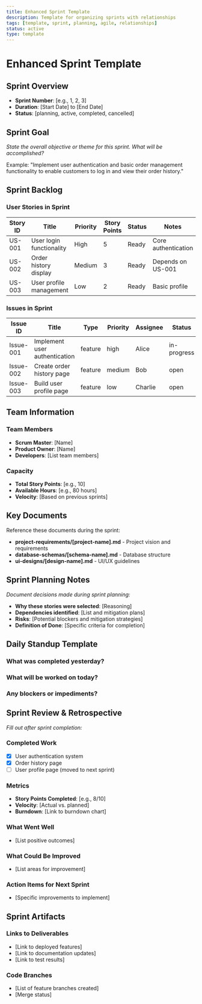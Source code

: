 ```yaml
---
title: Enhanced Sprint Template
description: Template for organizing sprints with relationships
tags: [template, sprint, planning, agile, relationships]
status: active
type: template
---
```


# Enhanced Sprint Template

## Sprint Overview

- **Sprint Number**: [e.g., 1, 2, 3]
- **Duration**: [Start Date] to [End Date]
- **Status**: [planning, active, completed, cancelled]

## Sprint Goal

_State the overall objective or theme for this sprint. What will be accomplished?_

Example: "Implement user authentication and basic order management functionality to enable customers to log in and view their order history."

## Sprint Backlog

### User Stories in Sprint

| Story ID | Title | Priority | Story Points | Status | Notes |
|----------|-------|----------|--------------|--------|-------|
| US-001 | User login functionality | High | 5 | Ready | Core authentication |
| US-002 | Order history display | Medium | 3 | Ready | Depends on US-001 |
| US-003 | User profile management | Low | 2 | Ready | Basic profile |

### Issues in Sprint

| Issue ID | Title | Type | Priority | Assignee | Status | Dependencies | User Stories |
|----------|-------|------|----------|----------|--------|--------------|--------------|
| Issue-001 | Implement user authentication | feature | high | Alice | in-progress | - | US-001 |
| Issue-002 | Create order history page | feature | medium | Bob | open | Issue-001 | US-002 |
| Issue-003 | Build user profile page | feature | low | Charlie | open | Issue-001 | US-003 |

## Team Information

### Team Members
- **Scrum Master**: [Name]
- **Product Owner**: [Name]
- **Developers**: [List team members]

### Capacity
- **Total Story Points**: [e.g., 10]
- **Available Hours**: [e.g., 80 hours]
- **Velocity**: [Based on previous sprints]

## Key Documents

Reference these documents during the sprint:
- **project-requirements/[project-name].md** - Project vision and requirements
- **database-schemas/[schema-name].md** - Database structure
- **ui-designs/[design-name].md** - UI/UX guidelines

## Sprint Planning Notes

_Document decisions made during sprint planning:_

- **Why these stories were selected**: [Reasoning]
- **Dependencies identified**: [List and mitigation plans]
- **Risks**: [Potential blockers and mitigation strategies]
- **Definition of Done**: [Specific criteria for completion]

## Daily Standup Template

### What was completed yesterday?
### What will be worked on today?
### Any blockers or impediments?

## Sprint Review & Retrospective

_Fill out after sprint completion:_

### Completed Work
- [x] User authentication system
- [x] Order history page
- [ ] User profile page (moved to next sprint)

### Metrics
- **Story Points Completed**: [e.g., 8/10]
- **Velocity**: [Actual vs. planned]
- **Burndown**: [Link to burndown chart]

### What Went Well
- [List positive outcomes]

### What Could Be Improved
- [List areas for improvement]

### Action Items for Next Sprint
- [Specific improvements to implement]

## Sprint Artifacts

### Links to Deliverables
- [Link to deployed features]
- [Link to documentation updates]
- [Link to test results]

### Code Branches
- [List of feature branches created]
- [Merge status]